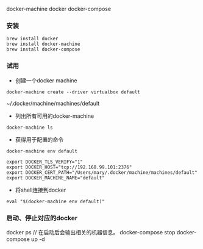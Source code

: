 
docker-machine
docker
docker-compose

### 安装

```
brew install docker
brew install docker-machine
brew install docker-compose
```

### 试用

+ 创建一个docker machine

```
docker-machine create --driver virtualbox default
```
~/.docker/machine/machines/default


+ 列出所有可用的docker-machine

```
docker-machine ls
```

+ 获得用于配置的命令

```
docker-machine env default

export DOCKER_TLS_VERIFY="1"
export DOCKER_HOST="tcp://192.168.99.101:2376"
export DOCKER_CERT_PATH="/Users/mary/.docker/machine/machines/default"
export DOCKER_MACHINE_NAME="default"
```

+ 将shell连接到docker

```
eval "$(docker-machine env default)"
```

### 启动、停止对应的docker

docker ps   // 在启动后会输出相关的机器信息。
docker-compose stop
docker-compose up -d